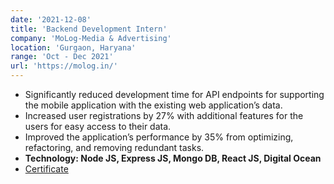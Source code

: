 ```yaml
---
date: '2021-12-08'
title: 'Backend Development Intern'
company: 'MoLog-Media & Advertising'
location: 'Gurgaon, Haryana'
range: 'Oct - Dec 2021'
url: 'https://molog.in/'
---
```

- Significantly reduced development time for API endpoints for supporting the mobile application with the existing web application’s data.
- Increased user registrations by 27% with additional features for the users for easy access to their data.
- Improved the application’s performance by 35% from optimizing, refactoring, and removing redundant tasks.
- **Technology: Node JS, Express JS, Mongo DB, React JS, Digital Ocean**
- [Certificate](https://drive.google.com/file/d/1wwddzc2lQ1w-N4wBt_LAaxdEpESvDc8c/view)
